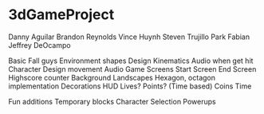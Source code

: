 # 3dGameProject
Danny Aguilar
Brandon Reynolds
Vince Huynh 
Steven Trujillo 
Park Fabian
Jeffrey DeOcampo

Basic Fall guys
    Environment shapes
        Design 
        Kinematics
        Audio when get hit
    Character
        Design 
        movement 
        Audio
    Game Screens
        Start Screen
        End Screen
        Highscore counter
    Background
        Landscapes
        Hexagon, octagon implementation
        Decorations
    HUD
        Lives?
        Points? (Time based)
        Coins
        Time


Fun additions
    Temporary blocks
    Character Selection
    Powerups
